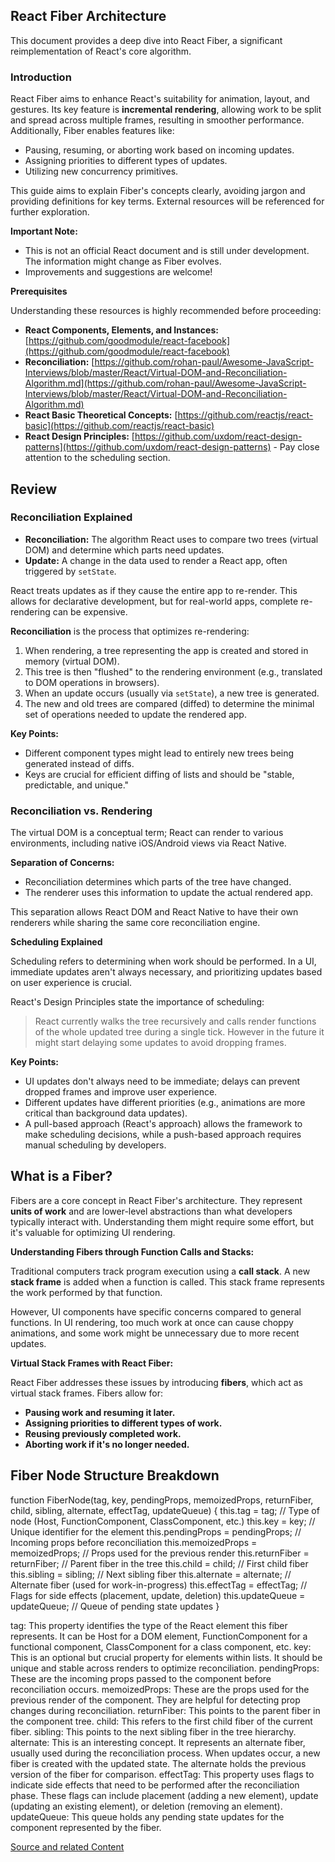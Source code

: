 ## React Fiber Architecture 

This document provides a deep dive into React Fiber, a significant reimplementation of React's core algorithm.

### Introduction

React Fiber aims to enhance React's suitability for animation, layout, and gestures. Its key feature is **incremental rendering**, allowing work to be split and spread across multiple frames, resulting in smoother performance. Additionally, Fiber enables features like:

* Pausing, resuming, or aborting work based on incoming updates.
* Assigning priorities to different types of updates.
* Utilizing new concurrency primitives.

This guide aims to explain Fiber's concepts clearly, avoiding jargon and providing definitions for key terms. External resources will be referenced for further exploration.

**Important Note:**

* This is not an official React document and is still under development. The information might change as Fiber evolves. 
* Improvements and suggestions are welcome!

**Prerequisites**

Understanding these resources is highly recommended before proceeding:

* **React Components, Elements, and Instances:** [https://github.com/goodmodule/react-facebook](https://github.com/goodmodule/react-facebook)
* **Reconciliation:** [https://github.com/rohan-paul/Awesome-JavaScript-Interviews/blob/master/React/Virtual-DOM-and-Reconciliation-Algorithm.md](https://github.com/rohan-paul/Awesome-JavaScript-Interviews/blob/master/React/Virtual-DOM-and-Reconciliation-Algorithm.md)
* **React Basic Theoretical Concepts:** [https://github.com/reactjs/react-basic](https://github.com/reactjs/react-basic)
* **React Design Principles:** [https://github.com/uxdom/react-design-patterns](https://github.com/uxdom/react-design-patterns) - Pay close attention to the scheduling section.

## Review

### Reconciliation Explained

* **Reconciliation:** The algorithm React uses to compare two trees (virtual DOM) and determine which parts need updates.
* **Update:** A change in the data used to render a React app, often triggered by `setState`.

React treats updates as if they cause the entire app to re-render. This allows for declarative development, but for real-world apps, complete re-rendering can be expensive. 

**Reconciliation** is the process that optimizes re-rendering:

1. When rendering, a tree representing the app is created and stored in memory (virtual DOM).
2. This tree is then "flushed" to the rendering environment (e.g., translated to DOM operations in browsers).
3. When an update occurs (usually via `setState`), a new tree is generated.
4. The new and old trees are compared (diffed) to determine the minimal set of operations needed to update the rendered app.

**Key Points:**

* Different component types might lead to entirely new trees being generated instead of diffs.
* Keys are crucial for efficient diffing of lists and should be "stable, predictable, and unique."

### Reconciliation vs. Rendering

The virtual DOM is a conceptual term; React can render to various environments, including native iOS/Android views via React Native.

**Separation of Concerns:**

* Reconciliation determines which parts of the tree have changed.
* The renderer uses this information to update the actual rendered app.

This separation allows React DOM and React Native to have their own renderers while sharing the same core reconciliation engine.

**Scheduling Explained**

Scheduling refers to determining when work should be performed. In a UI, immediate updates aren't always necessary, and prioritizing updates based on user experience is crucial.

React's Design Principles state the importance of scheduling:

> React currently walks the tree recursively and calls render functions of the whole updated tree during a single tick. However in the future it might start delaying some updates to avoid dropping frames.

**Key Points:**

* UI updates don't always need to be immediate; delays can prevent dropped frames and improve user experience.
* Different updates have different priorities (e.g., animations are more critical than background data updates).
* A pull-based approach (React's approach) allows the framework to make scheduling decisions, while a push-based approach requires manual scheduling by developers.

## What is a Fiber?

Fibers are a core concept in React Fiber's architecture. They represent **units of work** and are lower-level abstractions than what developers typically interact with. Understanding them might require some effort, but it's valuable for optimizing UI rendering.

**Understanding Fibers through Function Calls and Stacks:**

Traditional computers track program execution using a **call stack**. A new **stack frame** is added when a function is called. This stack frame represents the work performed by that function.

However, UI components have specific concerns compared to general functions. In UI rendering, too much work at once can cause choppy animations, and some work might be unnecessary due to more recent updates.

**Virtual Stack Frames with React Fiber:**

React Fiber addresses these issues by introducing **fibers**, which act as virtual stack frames. Fibers allow for:

* **Pausing work and resuming it later.**
* **Assigning priorities to different types of work.**
* **Reusing previously completed work.**
* **Aborting work if it's no longer needed.**

## Fiber Node Structure Breakdown

function FiberNode(tag, key, pendingProps, memoizedProps, returnFiber, child, sibling,   alternate, effectTag, updateQueue) {
  this.tag = tag; // Type of node (Host, FunctionComponent, ClassComponent, etc.)
  this.key = key; // Unique identifier for the element
  this.pendingProps = pendingProps; // Incoming props before reconciliation
  this.memoizedProps = memoizedProps; // Props used for the previous render
  this.returnFiber = returnFiber; // Parent fiber in the tree
  this.child = child; // First child fiber
  this.sibling = sibling; // Next sibling fiber
  this.alternate = alternate; // Alternate fiber (used for work-in-progress)
  this.effectTag = effectTag; // Flags for side effects (placement, update, deletion)
  this.updateQueue = updateQueue; // Queue of pending state updates
}



tag: This property identifies the type of the React element this fiber represents. It can be Host for a DOM element, FunctionComponent for a functional component, ClassComponent for a class component, etc.
key: This is an optional but crucial property for elements within lists. It should be unique and stable across renders to optimize reconciliation.
pendingProps: These are the incoming props passed to the component before reconciliation occurs.
memoizedProps: These are the props used for the previous render of the component. They are helpful for detecting prop changes during reconciliation.
returnFiber: This points to the parent fiber in the component tree.
child: This refers to the first child fiber of the current fiber.
sibling: This points to the next sibling fiber in the tree hierarchy.
alternate: This is an interesting concept. It represents an alternate fiber, usually used during the reconciliation process. When updates occur, a new fiber is created with the updated state. The alternate holds the previous version of the fiber for comparison.
effectTag: This property uses flags to indicate side effects that need to be performed after the reconciliation phase. These flags can include placement (adding a new element), update (updating an existing element), or deletion (removing an element).
updateQueue: This queue holds any pending state updates for the component represented by the fiber.


[Source and related Content](https://blog.openreplay.com/react-fiber-explained/)
